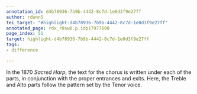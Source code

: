 ```yaml
---
annotation_id: d4b78936-7b9b-4442-8c7d-1e0d3f9e27ff
author: rdunn5
tei_target: "#highlight-d4b78936-7b9b-4442-8c7d-1e0d3f9e27ff"
annotated_page: rdx_r8sw8.p.idp17977600
page_index: 51
target: highlight-d4b78936-7b9b-4442-8c7d-1e0d3f9e27ff
tags:
- difference

---
```

In the 1870 *Sacred Harp*, the text for the chorus is written under each of the parts, in conjunction with the proper entrances and exits.  Here, the Treble and Alto parts follow the pattern set by the Tenor voice.